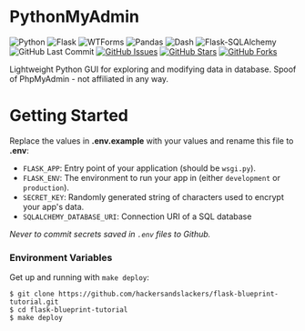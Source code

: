 # PythonMyAdmin

![Python](https://img.shields.io/badge/Python-^3.8-blue.svg?logo=python&longCache=true&logoColor=white&colorB=5e81ac&style=flat-square&colorA=4c566a)
![Flask](https://img.shields.io/badge/Flask-1.1.2-blue.svg?longCache=true&logo=flask&style=flat-square&logoColor=white&colorB=5e81ac&colorA=4c566a)
![WTForms](https://img.shields.io/badge/WTForms-v^2.3.0-red.svg?longCache=true&style=flat-square&logo=flask&logoColor=white&colorA=4c566a&colorB=5e81ac)
![Pandas](https://img.shields.io/badge/Pandas-v^1.2.0-blue.svg?longCache=true&logo=python&longCache=true&style=flat-square&logoColor=white&colorB=5e81ac&colorA=4c566a)
![Dash](https://img.shields.io/badge/Dash-v^1.18.0-blue.svg?longCache=true&logo=python&longCache=true&style=flat-square&logoColor=white&colorB=5e81ac&colorA=4c566a)
![Flask-SQLAlchemy](https://img.shields.io/badge/Flask--SQLAlchemy-^2.4.0-red.svg?longCache=true&style=flat-square&logo=scala&logoColor=white&colorA=4c566a&colorB=bf616a)
![GitHub Last Commit](https://img.shields.io/github/last-commit/google/skia.svg?style=flat-square&colorA=4c566a&colorB=a3be8c)
[![GitHub Issues](https://img.shields.io/github/issues/toddbirchard/pythonmyadmin.svg?style=flat-square&colorA=4c566a&colorB=ebcb8b)](https://github.com/toddbirchard/pythonmyadmin/issues)
[![GitHub Stars](https://img.shields.io/github/stars/toddbirchard/pythonmyadmin.svg?style=flat-square&colorA=4c566a&colorB=ebcb8b)](https://github.com/toddbirchard/pythonmyadmin/stargazers)
[![GitHub Forks](https://img.shields.io/github/forks/toddbirchard/pythonmyadmin.svg?style=flat-square&colorA=4c566a&colorB=ebcb8b)](https://github.com/toddbirchard/pythonmyadmin/network)

Lightweight Python GUI for exploring and modifying data in database. Spoof of PhpMyAdmin - not affiliated in any way.

# Getting Started

Replace the values in **.env.example** with your values and rename this file to **.env**:

* `FLASK_APP`: Entry point of your application (should be `wsgi.py`).
* `FLASK_ENV`: The environment to run your app in (either `development` or `production`).
* `SECRET_KEY`: Randomly generated string of characters used to encrypt your app's data.
* `SQLALCHEMY_DATABASE_URI`: Connection URI of a SQL database

*Never to commit secrets saved in `.env` files to Github.*

### Environment Variables

Get up and running with `make deploy`:

```shell
$ git clone https://github.com/hackersandslackers/flask-blueprint-tutorial.git
$ cd flask-blueprint-tutorial
$ make deploy
``` 